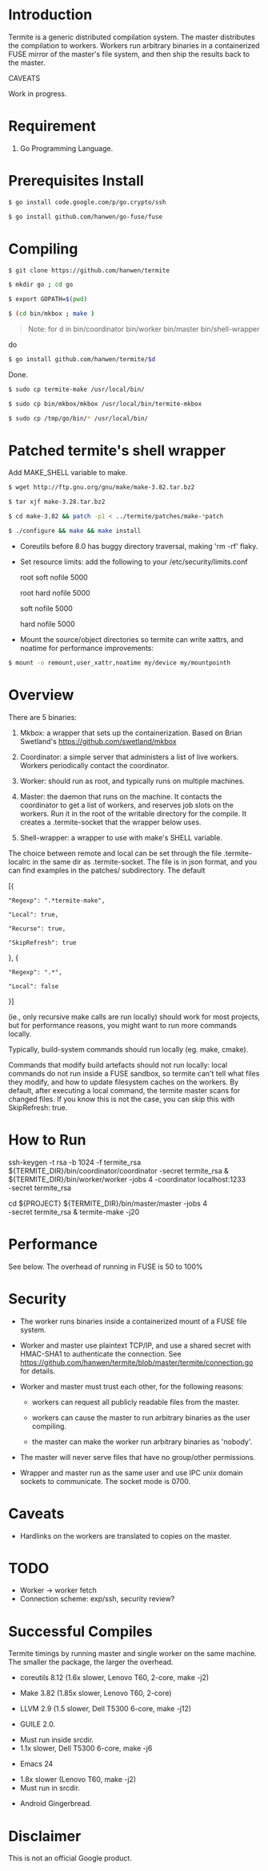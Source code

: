 # Introduction
Termite is a generic distributed compilation system. The master distributes the compilation to workers.  Workers run arbitrary binaries in a containerized FUSE mirror of the master's file system, and then ship the results back to the master.

CAVEATS

Work in progress.

# Requirement
1. Go Programming Language.

# Prerequisites Install
```bash
$ go install code.google.com/p/go.crypto/ssh
```

```bash
$ go install github.com/hanwen/go-fuse/fuse
```


# Compiling
```bash
$ git clone https://github.com/hanwen/termite
```

```bash
$ mkdir go ; cd go
```  

```bash
$ export GOPATH=$(pwd)
```  

```bash
$ (cd bin/mkbox ; make )
```    
> Note: for d in bin/coordinator bin/worker bin/master bin/shell-wrapper

do

```bash
$ go install github.com/hanwen/termite/$d
```     
 
Done.

```bash
$ sudo cp termite-make /usr/local/bin/
``` 

```bash
$ sudo cp bin/mkbox/mkbox /usr/local/bin/termite-mkbox
```   

```bash
$ sudo cp /tmp/go/bin/* /usr/local/bin/
```    
  
# Patched termite's shell wrapper
Add MAKE_SHELL variable to make.
```bash
$ wget http://ftp.gnu.org/gnu/make/make-3.82.tar.bz2
```

```bash
$ tar xjf make-3.28.tar.bz2
```  

```bash
$ cd make-3.82 && patch -p1 < ../termite/patches/make-*patch
```   

```bash
$ ./configure && make && make install
```  

* Coreutils before 8.0 has buggy directory traversal, making 'rm -rf' flaky.
* Set resource limits: add the following to your /etc/security/limits.conf

  root  soft    nofile       5000

  root  hard    nofile       5000

    soft    nofile       5000

    hard    nofile       5000

* Mount the source/object directories so termite can write xattrs, and
  noatime for performance improvements:

```bash
$ mount -o remount,user_xattr,noatime my/device my/mountpointh
``` 
  
# Overview

There are 5 binaries:

1. Mkbox: a wrapper that sets up the containerization. Based on Brian Swetland's
https://github.com/swetland/mkbox

2. Coordinator: a simple server that administers a list of live
workers.  Workers periodically contact the coordinator.

3. Worker: should run as root, and typically runs on multiple machines.

4. Master: the daemon that runs on the machine.  It contacts the
coordinator to get a list of workers, and reserves job slots on the
workers.  Run it in the root of the writable directory for the
compile.  It creates a .termite-socket that the wrapper below uses.

5. Shell-wrapper: a wrapper to use with make's SHELL variable.

The choice between remote and local can be set through the file
.termite-localrc in the same dir as .termite-socket.  The file is in
json format, and you can find examples in the patches/ subdirectory.
The default

  [{

    "Regexp": ".*termite-make",

    "Local": true,

    "Recurse": true,

    "SkipRefresh": true

  }, {

    "Regexp": ".*",

    "Local": false
  }]
  
(ie., only recursive make calls are run locally) should work for most
projects, but for performance reasons, you might want to run more
commands locally.

Typically, build-system commands should run locally (eg. make, cmake).

Commands that modify build artefacts should not run locally: local
commands do not run inside a FUSE sandbox, so termite can't tell what
files they modify, and how to update filesystem caches on the workers.
By default, after executing a local command, the termite master scans
for changed files.  If you know this is not the case, you can skip
this with SkipRefresh: true.

# How to Run
ssh-keygen -t rsa -b 1024 -f termite_rsa
  ${TERMITE_DIR}/bin/coordinator/coordinator -secret termite_rsa &
  ${TERMITE_DIR}/bin/worker/worker -jobs 4 -coordinator localhost:1233 \
    -secret termite_rsa

  cd ${PROJECT}
  ${TERMITE_DIR}/bin/master/master -jobs 4 \
    -secret termite_rsa &
  termite-make -j20


# Performance
See below.  The overhead of running in FUSE is 50 to 100%

# Security

* The worker runs binaries inside a containerized mount of a FUSE file
  system.

* Worker and master use plaintext TCP/IP, and use a shared secret with
  HMAC-SHA1 to authenticate the connection.  See
  https://github.com/hanwen/termite/blob/master/termite/connection.go
  for details.

* Worker and master must trust each other, for the following reasons:

  - workers can request all publicly readable files from the master.

  - workers can cause the master to run arbitrary binaries as the user
    compiling.

  - the master can make the worker run arbitrary binaries as 'nobody'.

* The master will never serve files that have no group/other
  permissions.

* Wrapper and master run as the same user and use IPC unix domain
  sockets to communicate.  The socket mode is 0700.

# Caveats

* Hardlinks on the workers are translated to copies on the master.

# TODO

* Worker -> worker fetch
* Connection scheme: exp/ssh, security review?

# Successful Compiles
Termite timings by running master and single worker on the same
machine.  The smaller the package, the larger the overhead.

* coreutils 8.12 (1.6x slower, Lenovo T60, 2-core, make -j2)

* Make 3.82 (1.85x slower, Lenovo T60, 2-core)

* LLVM 2.9 (1.5 slower, Dell T5300 6-core, make -j12)

* GUILE 2.0.
 - Must run inside srcdir.
 - 1.1x slower, Dell T5300 6-core, make -j6

* Emacs 24
 - 1.8x slower (Lenovo T60, make -j2)
 - Must run in srcdir.

* Android Gingerbread.

# Disclaimer
This is not an official Google product.
